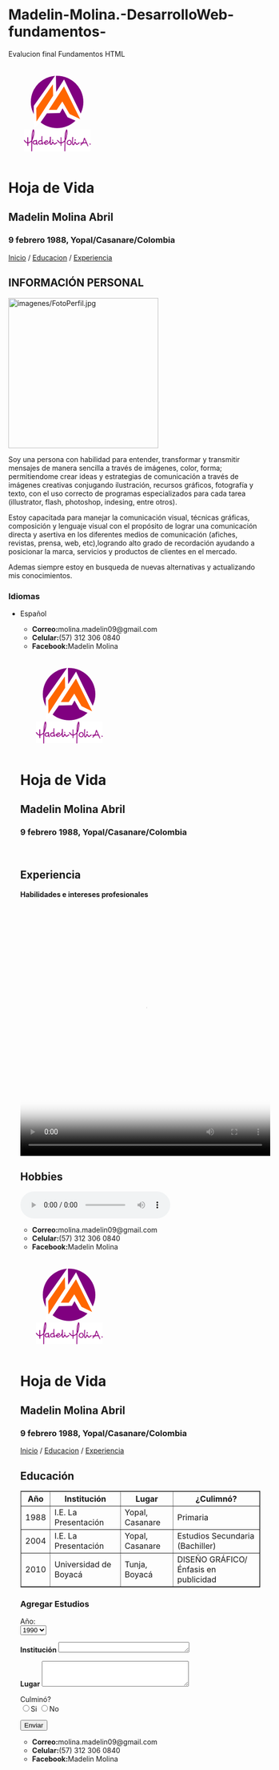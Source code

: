 # Madelin-Molina.-DesarrolloWeb-fundamentos-
Evalucion final Fundamentos HTML
<!DOCTYPE html>
<html>
  <head>
    <meta charset="utf-8">
    <meta name="viewport" content="width=device-width,user-scalable=no">
    <title>Evaluación final</title>
  </head>
  <body>
    <svg
       xmlns:dc="http://purl.org/dc/elements/1.1/"
       xmlns:cc="http://creativecommons.org/ns#"
       xmlns:rdf="http://www.w3.org/1999/02/22-rdf-syntax-ns#"
       xmlns:svg="http://www.w3.org/2000/svg"
       xmlns="http://www.w3.org/2000/svg"
       xmlns:xlink="http://www.w3.org/1999/xlink"
       xmlns:sodipodi="http://sodipodi.sourceforge.net/DTD/sodipodi-0.dtd"
       xmlns:inkscape="http://www.inkscape.org/namespaces/inkscape"
       width="50mm"
       height="50mm"
       viewBox="0 0 210 210"
       version="1.1"
       id="svg8"
       inkscape:version="0.92.1 r15371"
       sodipodi:docname="logotipo Madelin M.svg">
      <defs
         id="defs2" />
      <sodipodi:namedview
         id="base"
         pagecolor="#ffffff"
         bordercolor="#666666"
         borderopacity="1.0"
         inkscape:pageopacity="0.0"
         inkscape:pageshadow="2"
         inkscape:zoom="0.33708487"
         inkscape:cx="357.99502"
         inkscape:cy="440.71429"
         inkscape:document-units="mm"
         inkscape:current-layer="layer1"
         showgrid="false"
         inkscape:window-width="1366"
         inkscape:window-height="705"
         inkscape:window-x="-8"
         inkscape:window-y="-8"
         inkscape:window-maximized="1" />
      <metadata
         id="metadata5">
        <rdf:RDF>
          <cc:Work
             rdf:about="">
            <dc:format>image/svg+xml</dc:format>
            <dc:type
               rdf:resource="http://purl.org/dc/dcmitype/StillImage" />
            <dc:title></dc:title>
          </cc:Work>
        </rdf:RDF>
      </metadata>
      <g
         inkscape:label="Capa 1"
         inkscape:groupmode="layer"
         id="layer1"
         transform="translate(0,-87)">
        <g
           id="g3713"
           transform="matrix(1.419136,0,0,1.419136,-49.12538,17.839718)">
          <ellipse
             style="fill:#800080;stroke:none;stroke-width:0.19226389"
             ry="40.92474"
             rx="41.199406"
             cy="106.23354"
             cx="110.93587"
             id="path3705" />
          <path
             sodipodi:nodetypes="cccccccccccccc"
             inkscape:connector-curvature="0"
             id="path3707"
             d="M 109.47914,90.551154 109.08668,63.471544 74.35414,112.33256 V 140.982 l 0.58869,6.47556 9.22277,-7.84916 10.79259,-15.50209 20.40782,-0.58869 4.12081,-7.26047 7.84916,13.93226 15.89455,6.86801 6.86802,-8.24161 -28.25698,-57.691336 z"
             style="fill:#ffffff;stroke:none;stroke-width:0.26458332px;stroke-linecap:butt;stroke-linejoin:miter;stroke-opacity:1" />
          <path
             inkscape:connector-curvature="0"
             id="path3703"
             d="m 97.933485,118.70674 23.812505,-36.663686 25.3244,51.026786 -16.63095,-7.9375 -11.33929,-19.65476 -8.69345,13.22916 z"
             style="fill:#ff6600;stroke:none;stroke-width:0.26458332px;stroke-linecap:butt;stroke-linejoin:miter;stroke-opacity:1" />
          <path
             inkscape:connector-curvature="0"
             id="path3701"
             d="m 104.35908,78.641274 0.37798,17.76488 L 78.6567,136.8496 78.27872,116.06091 Z"
             style="fill:#ff6600;stroke:none;stroke-width:0.26458332px;stroke-linecap:butt;stroke-linejoin:miter;stroke-opacity:1" />
        </g>
        <image
           y="229.59811"
           x="34.377773"
           id="image3723"
           xlink:href="data:image/png;base64,iVBORw0KGgoAAAANSUhEUgAAAVEAAABvCAIAAADaE2R8AAAAA3NCSVQICAjb4U/gAAAZtUlEQVR4
    nO2dXWwbV3aAJ4lLCmkkEq0ECZAKcim0Eg20M3Za0EUBjkCUUNC4piMDa2weRMsPa6APZuSHfbQg
    vbUPVigURZ0H0xQKuw4gJTQcYFUCgkf74sEi8XCxNaXFih22IpZeeoshle6Sijfuw3Wuj+78cPg3
    Q5P3gx/IsThzZ+aec88995xz33jx4gXTHRwIcnohNeR1c7HAZGTa7uZQrKCmVB/M3WMYZoQdC67O
    2t2cvuCNLpH5iqzcnlzDX+e25yd4r33NoVhEwhc/zJfR58B1PrDE29uefuBNuxvwEnFZMPhK6UkO
    BBkLPMMw4opQkRUb29MndIXM15TqfmoXHikI+ZJUtKs9FGuQPhbJI3HyCKXtdIXM51J7R+UacTCb
    zNjSGIo1VGQld3+POEiofkon6AqZf5KU1AcPBNnyhlCsI5ciBZ5hmMN8mZr3ncZ+ma/ISkHIq48/
    yzy1vjEUy9BU9AzDVPJU5juL/TKvqe8RdErfq1RkRU+nFx5qDACUNmK/zB88lPHnYXYU/letXLW6
    NRRLIBT9oMdlV0v6EJtlvqZUoSPnZJQj/tfyFlGsgFD0MBaD+nE6jc0yT7zgcd4Dh/pnEp3S9yZQ
    0U9Gpoe8bhsb02/YLPNw8jbocY1wY073gI3toVgAoeh9kSmbGtKndNE4T4Nt+wSo6B0u5wg3ZmNj
    +hA7Zb6mVKHzdmLGa19bKNZBFb292Cnzpcyxpbhx3mNXSyhWAsMxqKK3HjtlnpjMI0cODMOic/ve
    g4i5oIreeuyUeWjjjbAvJ3Uw0WqYG2UovQURc4km88cUvYsq+s5iq20PVD515PQJ8KXjQR7G29Ke
    0Glsk/maUoW5dOMzHoYG4fQBx8SbpeJtA7bJPOHAQ69f8yCll4C2PR7S4eBPnTidxjaZJxZpNd80
    ff09BpEnO+h9GWYPLT7qxOk0tsk8fP1Y3xOefKvbROkwRJ4sWpynCfMWY5/Mg9ePAzPgfJ7GYPce
    mjpdUxFQOod983mtKRyczw95qMz3GnBIxzodZlI5XE6r29R/2CbzmlM4zT5B6Rk0nfbQuKMLdRZg
    j8wTmVV4SIcBOWj1jtJLaAZZws5AjTsLsL9ODvPdkE4oAhqP1Xto6nRq3FmMPTKv6cs5lMvwb6iZ
    12No+udrSpUadxZj/ziPVTvsE0RhPEoPoOmfJ6KwqG1vAfbIvKbK10y5ofQ2hNOe2vYWYJPMay3O
    05Sb3kZzTY6+dOux37ZHVGSFBmD2NpprctC2p8adNdgj8+r8OWJeR4Ox+gRYHI2O89Zgj8zDN42G
    dOjJt8uBV5KKCV987a2VncUtWxrQ26gVvbrSuXWt6WPst+1RbEY32Hg717bQupG0JtKdFdoOfMXI
    jiNyK6kDzxrsl3lEN9RF1Nwqk9I5qAPPFmyQ+bo2Hl2c7xNo0WtbsEHm1e66btjkoBuyuJFD4V//
    6B+zyYzdbWk/hK4vSUV1cTSKBXSFbQ9tPLv0fTdkcW+Ekof58lG5lr6c6gYd1F4Ixy2xF3UnHnhN
    qaYXUhuhpLgstP3kry8nmvtZRVZyqb1hbrQtr+pYBF4fz+vguFfJK93m06opVbSHtD/Ktngqp3sg
    9/mrbSo75LHfWdzKrmcYhikI+SGvu/Vm9wbNyHxFVu6cvok6aPDGLBcLtNKCA0GmNt5rwUYoiQbn
    J0npwna0xbPtp3bx5w6t1EDbrffspqZpxrbPJjNYSuGbMwmRPwcn84x9tj1slS3VWghHZrcFpZWk
    IrbGW1/geCY9pYpej05XfLdhPg817jjvgVrDxqgMzZqcNtJtNX9r5ZY6ItGPiaGiQ4oe6qZumyhp
    UlOqG6FkwhdvYig1j80+vIqsQF/OZGTaxsZQDCCyXIlt5+pCLNYQedMWKDhcV7ub2QglC0L+qFz7
    Yu7TzkWF2SzzsF4CQ6MvuxhinGxx2IfvnSp6BDH+dW6toSvW6hCDHlc3GNV20Q0ZB7bgi0zZ3YSu
    gPCSFIR8h/yOXSTzVN9jum0y3zk6p+j16qx2Lfufk3P4Dg31NvvwIHT5tA+xTNF3vw8vd3+POJJd
    z3TCh9+MzMOCFk0s2xARb4g+N+z7FqroEXqOeikutv1azch8JyzPk1Gu7ed8vYCe8O43RBuFiMJA
    DLOjVNEjiJQT/Plx/FHbr9Ut83nb9T20/RpdiGoL0BPe/YZoWzgVO9O5k5vfEqskFR98cG8jlEwv
    pDodD6MHHOfhYzkq19qecNUVMu87N2V7L4frtzBErKsoScWdxa2NUNLuhrQBh8vZUY+9yS2xssnM
    RiiZu79XEPLZ9Ywtz7YiK3DxkosF/POvhsC2D/UnGIY5EGR7s5e5j5qJ2K/ISjaZ6Z/ciYqs3H33
    E/S5JBVbtIpLUnHI67ZxgeBU7ExDVy9JxUpeQaP3+IynXcld6cspeITI9rMGlLmEQBFKXCyAsoNQ
    k9oroScqsrIZWne4nJOR6eDqrPWdYJxv5v1VZOX25Br+HFji29wsy6m7GAt9nw/m7p3dvNiK2Kcv
    p55lnvrOTXEfBWzR+CY1NdLsT5LSsfCtFcbhcp6KneFigVZ6rPQx6SGzJSrs4KGMP6OFjBFubJz3
    YAe59LHYTplHOuaoXEN6JZyItOvUehCd21hcK7JSySuEB2h8xvOLf/9P/PVAkANMAzKP0kWIbdK+
    ff574m8sdi81tIXTYb78YO7eQi7W3LVwyFfu/l4pU/zwqyud1vXEPDlwna87m6vIirgs4OGO4Khc
    E1eEx/FHZz+7qCkPZmbm6ru2Rf3BVTo83+FiASzzuft7FbltudUnoI7Jrmf8l9iO3rYUF2Hn9p2b
    0nthUlwktTtm5di331efm7n0gSBnb2f2U7tmpuvNxZaisgIHD2X88wne64tM1VUfDz64V/fkE7x3
    mH1VakL7yZgDrrAe5svishBcnW36bHUpScUnSQl/dbicdfOvpbj4aPlh3Td1VK5thta5qwF1+81U
    VfVfYon+YH2GH/TewSJRk5HpQY8Lv2VxWWjXeHyC+ygA1Ux6IdU5rV+SijvXjpWR1pzJi8vC4/gj
    8460p1/+qqZUDdpckZX05VRDoQQ/++efNqT7DgRZXBbUlygIeXFFGOc9Zzcv6rWwIivqeAxNzm5e
    xDfCXW2+bIEvMgX7k7Qm+s5rK9/WqSnV9OUUfJsTvNe4g2WTGaKfIMZ5zwg7VpEVouaCtCYyDGOg
    tvQuN8F7F3IxrB2GPG7rfcnQhiUilM4szWB3w35qN6i0Z+p9YoL3+udZbEEd5ss7i1udsPBLUrGu
    U7SmVB/M3Ws0zufF829LmaJel0XXbdQV/19f/MLkX5pRKAUhvxFKXtiOar4z84sxQ173he1oSSo6
    3QOt9E6neyC4OvvF3Kf4SOd0/YO5e4RjzNjqqciKsPhjeEQ9dUdFr6CilNbE8RlPE1F9TveAvQ5s
    OM4TFZ99kSmHy4m67lG5JsXFtvit3mQYJrg6Cxcws+uZtkf/mBQ8PYF3uJzjvAf9w3tXQ/SCWAyu
    O8yO4nNqnNCcRGWTmTunb5pRUs8yTzXDp2tKtdHFmBFurPXhaDIy7Tv3aqkMOQhaPCdBTak++KBh
    Db6zuAXfV+A6v5CLBZZ4qI+c7oGzn10M34rAfmvj6nrTEKt0xOKl0z0A1+rh/KgVTqBThxMRqPV3
    rm053QPtWgPbT+2mF1J1BV5tG4/znpNRzheZUo8/j+OPfnLtP/BXTRlAVgNxXf88q+mzqCnVH3+4
    kd/aR18Hht82bi3DMNlkhljpQcsf+PzIg4BtKCKHHCHFRfWTsWbkCSciCV8cX70g5NMLqXaZeBVZ
    UY/wdTkQZDh6B67zBiObP8o63E7cb1H4CvYUvBbyD008zToC/igrrrwcKg7z5Wwy07pUvozJmYxM
    E/PD9OVU6+FoNaW6s7j1xdyndQW+Iiv43hDhW5EL21F/lNU0OIlYXc0CA4S/cJgdvbR/NZyIaEqU
    0z0wFpjAX7/5+si4wSWpSAg8GpHg+Sd4r/+S0RsqSUXiruuCZrNt6dBotIRHsuuZ9EJK7+/NI8XF
    O6dvNrHWDU2hQY+rrik7GZnWC1+BV+/a2ltw6NYMPx/yutsen/MqDi+4OktYuXff/aSVuD9k9yL/
    CkbTMmdUuQTBG7PG+oxQBJoyAB+Qw+W8sB01Nolh7lDd/goF3uFyzm3PE/YnwzD7qV3okCe8x8i5
    ZXwVgpJUvHP65mZovV3lkyZ4b/jWsYG9RbFHk6mda1uEljdTYvBAkKGhZ9LigHrhMF9uYqAqSUVb
    jIJsMgPHJL0OD4cNFJ/T4nWPxd6e3bxIVGtIX041kcR7IMh3Tt9MX04R60nD7OiHX13R/AlRFc9M
    LV2oPmBwNT4h7Hb86nt1HVTEHxgEyWSTGawUkDYhbAe1gaNeoNpZ3Gp0JMQOcFQ+qS15Af4oC0cS
    hmFQCKpaDIwfeEVW0gupu+9+QkzQkEI0E+wAI2TMR2oNed2w0zbqPtgIJe+++0nCF+9EBpsxj5Yf
    4s/+eW17lmGYCd4LB2N1HFGjHJN5p3vgwnaUEHtxRdgIJU2W7DgQ5I1QcjO0ru7N/nn2wnaUmNOi
    oa8kFaF2MJlj94dj7+DP6kGPSFQyMwsiOtl/p/f1/hKWNzizNAM7dE2pistCwhcnDJyzn12EVoYU
    F2G0yV/8w1/VbR5UNIhGzQQ9wokIIfYFIZ/wxcmyE6D9UCMgab89uaaOnxlmR9UKUZOaUoUz+YYK
    qEN3fUO1ZbAL6ahc27m21dHKkwTEIG98v1AiUHxOK5cmc2w0xb4g5G9PrqUXjDZXQZb8ZmhdrWgd
    Luf7m98PJyJqTYaOEF3ZZOrFW85XxfnVASpQuZhfwnnT8Rb+vHf353p/hnsnHr1rSjWbzKQXUjf/
    +J/EFQGaGA6X8wdf/hD2e2L92Xdu6k/+9nt126aey+mtBRijaR2oxR6Fu2yEkgbGZEkq6kk7wzCB
    6/yHX10xGc4IrzLocTW06gYnZZqOUk3UKyaWef5rShWuR47zHuOn5I+y0MhqsX6Oxp4WSOyJ9U+G
    YbLrmex6Zpz3ELPi9ELKILgtcJ2vGxTdXBXU6v/+Dn9Wu9ya2PO0IivfHr2KwH3+u2PhfTgaF/ZO
    p3sgvZAqZYp6Vrrv3BSh7Ajn3zA7Gk5EoGGpuXZ4IMialxBXBDNxfugM0scieqdo+CWeczgRGeHG
    iGCYgpDfDK0jIaw++y0+nt/65X5qV++ux3lP+FZELz1Z06sC7bJGly2aCytQr5gclWvphRTh1+wE
    4vKxUYFwqWBqShWrsO+9/2c/+5efos+//CzbSmqM9j42yKMrLgtqr3JByBMjuV5EtH+eDSzVD6tW
    X9rMn9WU6m9+/mv89dvn3xKhePCZwnHAAMJh+X+FCv6cXkhp3uZhvqx3++O8J7DEE92XCExyuJzh
    Wxrmj0bbbus6U9OXU3peEoQ6guVZ5qlmgAcXCwxzo+kF0hFzmC8TU5WiWNC8luZdM8dfh2bZ6WO7
    07e8GbmZDUI0feC5+3v7qV0zVgYKD0eKb9DjUqc8laQijOCuKVXkBKnkFdjT3hkfwmOASWfEN4dH
    rYRLG+1dFVji/VG20ahVpllpbwi1x8UgFO9QLtfNwakpVSLm4evCIUpsePDBPZOxsQi9EAAiQAg5
    /8wM0TWlCjWLf56t5BX8UpCFr7esdSDIDz4ggxQMmOC9H351RVwWCCGvi560N0GjteiJnZHUqLUq
    3IuJIL2QmsjViQ4mQk5QzgI2ENDWFCYdtF8XKl+D0cUkT5JS0zJfp2YGCvac256HMVt6OFzOwHX+
    ym9+FE5EGhJ4+HwLQr7unKokFdVKmsi9gy4JmEekB7GY//JCmSLDMIElvu5S0zA76p9n39/8Prp9
    dddHtRmOWXSJCBZ4+ATUThPCAOFiASIETVwRNGfp2WRmM7Su7tzD7KiB0whF5l7av+qfZ82ssfnn
    2R98+UOTvrpOcGweZ27PL6jfBz0uGJyCLHy9H6LgQnXICRzSc6m9Tufht1I/x9QelRO8d4L3VmSl
    IOT3P9+t5I8V3x9mRyd4b3PRzghiBmsc8K/O2UAQnX6C9+JGZtczXCxgXCxFMzam8DA/GZke4cYu
    bEeluIgz2PEYO8yOBldn6/b1ncUtYtgM34rAxwVnH2rVAxUcriF3ZmkGzr3Tl1PEFF1zPmLeBBvy
    usOJSJiJ7Kd2Cw/zpUwRmntvj77jmZ2cmPFqRkm2iBm7DAIteXRrThe57ApvGfVk/PVklONigf3U
    Ln7yehY+8sVoyjPUoQ532/Y7JESjklMO/+dlIx/HHzUXk9fAvrRDXjcuSrP21qt0VjOd3pgRbgxm
    iaKequmlMHjoRDldf5SFYrYRSoYTEU2tJMVFzSwuBiUzrc6iFkI1hG+/IivG934gyMQ6vMPl1GsJ
    BvomDgQZagEcgI26KbTwoa5UC/ygx6UXg2jMZGQatRbtrIQO/vmVd9tbp2SEHcMnf5KUzPdmuHkm
    892iD6HfiY29iYkhivUMJyKboXV8ML2QGvlqjHBDqnM3Bj2uM0szhGMbRbUSKwjffH306y9/hb86
    XM6//NHfjP31BPybuol9B4KMG9lQ/RxYD6LJ/efbTnB1Fj7x7HrmQJBPRjl/lB3yuiuyUsoUc5/v
    Ef34xNt/8Py336DP6uQt37kpPA9HQSwwgL8kFQtC/nH8ETGujpwaKz1++bYO82XNWgW4hgkysTQ7
    KArLUQueZn0bwiI9EGSsFIiFGbiQeXbzIgyYR+XQg6uz6lITxsm83YDv/BTW0QUhL8VFk0v0UF8P
    s6N6mRfwMzTscS3GCd7LXQ3gNhyVaw/m7mHnqDq3gjFMByAm22j7dnhEr9SHMSg+p6H6OdAbhRrc
    LTJPPHEG+UVWNBYOMA6X871/m7v/93fxEULthRORO6dvQpFWLzoQDLOjZzcuJnxx+BN1N5qMTOPz
    PFp+SNi3FVlBBT+IMcFA8JzugWMJ7XERJZlLcRE2mIjWUidH5e7vqd2N/nnWgvJHLUL05p1rW6jk
    mbGeIp4PzEKDzxPN0fBP4HuZPP/K4Aos8XBN9Fnm6Z3TNy9sR3OpPXUylXmhVed6BW80bxqfjHLm
    6+cQOUviijDkdVtd99Zgm/fg6iwRFmIAcnp7/+5P4UkIN57TPaCOJjbAd27qwnZ00OOCP1HvKMSg
    jK7vrnuYLyd88Z3FLXFZEJeFO6dv3p5ck9ZEIiwneGNWL38eAa19lG+/s7hFTDrUo4o6OYogcJ3v
    foFHBG8cy+mW1kT0YDXdk8iMIgZ5aHBBodpP7aKhviIrRBYG/InTPUA4R5HYEwJvPrgQQfjw/fNs
    Q1GGBA3F56j/90lSsnqcN97mPZyI+M5P7SxuGRd+8s+zeLY/wr2aB6o7B3K/1V15cricZ5Zm8Js4
    GeVwZ9KMQiMG2KNyzeD86gAVTbjYMTPnWeYpMVvRqyEXXJ0lFvMw4VuR16go8Ag3xq++BwUMPVhp
    TRz0uIa8bixmJamoNmeIyJaJGS+sBLMRSp6KnSHqL6kL7KvboM4ZMdbdBOmFFOHwbr0M2anYGdw/
    jevnnN28KMVFeNdO10BX1LeHTEamF3Kx8K2IOhxt0OPyz7MoHxbfJFS3evKJVp64qwF1Vt8wOxq8
    MbuQi0HVi+qToM96wf+TkWm98CnMOO+Z256vm8+HGPK6DUbsYXbUwGcWTkQC14/9L4r2eY0EHuGP
    snPb8+oFwsN8GVUZQ/80BZ4YQqAtxjDMs8xTwvur90j9UVbvRTQh8FAXN/pzPeCtofo5en/pdA8E
    lnj4ZPyX2G6ZzxP4o6w/ysLYQz2X5viMB5fENIg8GfK6g6uzwdVZVEgXHdQzz1BUQi61hyqNGzRy
    0OtSp8ehSFV/lG20ci4aAdQmA3IEGP82sMRzsUAu9XKC14kltKYhIg6IhTQCVKNO7f7Uw2BqTTg7
    iF8ZqOzg6uyQ101MrNRh1MYQAm8+5rIuTvfAySiH+8mTpGS8hhK8MSvFxZpS9V9iJyPTXSrzCDO1
    ymA1WDOBQ2jFse6fjXBjZiQWRa1BPTLCjrXyXoOrs77zU7nP95Cyc7oGJs9Pmxyu21jaqL0Qy6h1
    HyyaOgWW+Fxq70lS0otvqVvifjIyHbjOq93AZiIguVjAF5nKpfaQI6DRXTSIvEnzMZcmgTPBuvVz
    iJXmrpZ5k1zYjmaTGRt7vEk9YhIUAdWus72+DHndXCzAxQLI3FPvcWDmKQWW+PEZT/Z2BkUrIxOs
    7nIAbEBzjYerg20XeOa7+jlYrTQUn9MLMm9sgVNed5C517QetFeHdkLgEf5Lr2S+oficXpB5CqXb
    8EdZVISvczXzm4jPQTTpt4cOcGOXDKVnoDMO86CVxQne29Hs0ubq5zQp82c3LyKx564a5a5Qegku
    FkALqCYLFlI6DRGfY7KkX5O2/Qg31vQGiZTXFFRAye5WUI4B43NM2hRdF5NDoVDM44+yeInaZCFJ
    6sOjUF5jUBm7mlI9EGQ6zlMo/YLTPdBAceeONkUNDIk3WcaIQqG0ETvH+e4JCKdQ+gdq21Mo/QWV
    eUrHeS22he4fqMxTOg7c0FJzlx6KlVCZp1D6CyrzFEp/QWWeQukvqMxTKP0FlXkKpb+gMk+h9BdU
    5imU/oLKPIXSX1CZp1D6CyrzFEp/QWWeQukvqMxTKP0FlXkKpb+gMk+h9BdWyzzedoNBW8pSKBRr
    oeM8hdJfWC3zcNsNSh9CdzqzHatl/szSDPowzI7Surd9gi8y5XA5GYZxuJzcR3TTK5t548WLFxZf
    siQVa+Uq3fCwr0B7yHduk1aKef4fN5w1GmIpYf8AAAAASUVORK5CYII=
    "
           preserveAspectRatio="none"
           height="48.982594"
           width="148.71294" />
      </g>
      <style
         id="style3680"
         type="text/css">
    	.st0{fill:#7B057E;}
    	.st1{filter:url(#Adobe_OpacityMaskFilter);}
    	.st2{opacity:0.35;mask:url(#XMLID_99_);}
    	.st3{fill:#030004;}
    	.st4{fill:#FFFFFF;stroke:#7B057E;stroke-width:3.2396;stroke-linecap:round;stroke-linejoin:round;stroke-miterlimit:10;}
    	.st5{fill:none;stroke:#7B057E;stroke-width:3.2396;stroke-linecap:round;stroke-linejoin:round;stroke-miterlimit:10;}
    	.st6{fill:none;stroke:#7B057E;stroke-width:2.72;stroke-linecap:round;stroke-linejoin:round;stroke-miterlimit:10;}
    	.st7{fill:none;stroke:#7B057E;stroke-width:2.9308;stroke-linecap:round;stroke-linejoin:round;stroke-miterlimit:10;}
    	.st8{fill:#DB9600;}
    	.st9{filter:url(#Adobe_OpacityMaskFilter_1_);}
    	.st10{opacity:0.35;mask:url(#XMLID_100_);}
    	.st11{filter:url(#Adobe_OpacityMaskFilter_2_);}
    	.st12{opacity:0.35;mask:url(#XMLID_101_);}
    </style>
    </svg>
<h1>Hoja de Vida</h1>
<h2>Madelin Molina Abril</h2>
<h3>9 febrero 1988, Yopal/Casanare/Colombia</h3>
<a href="index.html">Inicio</a> / <a href="educacion.html">Educacion</a> / <a href="experiencia.html">Experiencia</a>

<p><h2>INFORMACIÓN PERSONAL</h2></p>
<img src="imagenes/FotoPerfil.jpg" alt="imagenes/FotoPerfil.jpg" width="300 px">
<p>Soy una  persona con habilidad para entender, transformar y transmitir mensajes de manera sencilla a través de imágenes, color, forma; permitiendome crear ideas y estrategias de comunicación a través de imágenes creativas conjugando ilustración, recursos gráficos, fotografía y texto, con el uso correcto de programas especializados para cada tarea (illustrator, flash, photoshop, indesing, entre otros). <br>

Estoy capacitada para manejar la comunicación visual, técnicas gráficas, composición y lenguaje visual con el propósito de lograr una comunicación directa y asertiva en los diferentes medios de comunicación (afiches, revistas, prensa, web, etc),logrando alto grado de recordación ayudando a posicionar la marca, servicios y productos de clientes en el mercado.<br>

Ademas siempre estoy en busqueda de nuevas alternativas y actualizando mis conocimientos.<br>

<h3>Idiomas</h3>
<ul>
  <li>Español</li>
 </p>
  </body>
  <footer>
    <p>
      <ul>
        <li><b>Correo:</b>molina.madelin09@gmail.com</li>
        <li><b>Celular:</b>(57) 312 306 0840</li>
        <li><b>Facebook:</b>Madelin Molina</li>
      </ul>
    </p>
  </footer>
</html>

<!DOCTYPE html>
<html>
  <head>
    <meta charset="utf-8">
    <meta name="viewport" content="width=device-width,user-scalable=no">
    <title>Evaluación final</title>
  </head>
  <body>
    <svg
       xmlns:dc="http://purl.org/dc/elements/1.1/"
       xmlns:cc="http://creativecommons.org/ns#"
       xmlns:rdf="http://www.w3.org/1999/02/22-rdf-syntax-ns#"
       xmlns:svg="http://www.w3.org/2000/svg"
       xmlns="http://www.w3.org/2000/svg"
       xmlns:xlink="http://www.w3.org/1999/xlink"
       xmlns:sodipodi="http://sodipodi.sourceforge.net/DTD/sodipodi-0.dtd"
       xmlns:inkscape="http://www.inkscape.org/namespaces/inkscape"
       width="50mm"
       height="50mm"
       viewBox="0 0 210 210"
       version="1.1"
       id="svg8"
       inkscape:version="0.92.1 r15371"
       sodipodi:docname="logotipo Madelin M.svg">
      <defs
         id="defs2" />
      <sodipodi:namedview
         id="base"
         pagecolor="#ffffff"
         bordercolor="#666666"
         borderopacity="1.0"
         inkscape:pageopacity="0.0"
         inkscape:pageshadow="2"
         inkscape:zoom="0.33708487"
         inkscape:cx="357.99502"
         inkscape:cy="440.71429"
         inkscape:document-units="mm"
         inkscape:current-layer="layer1"
         showgrid="false"
         inkscape:window-width="1366"
         inkscape:window-height="705"
         inkscape:window-x="-8"
         inkscape:window-y="-8"
         inkscape:window-maximized="1" />
      <metadata
         id="metadata5">
        <rdf:RDF>
          <cc:Work
             rdf:about="">
            <dc:format>image/svg+xml</dc:format>
            <dc:type
               rdf:resource="http://purl.org/dc/dcmitype/StillImage" />
            <dc:title></dc:title>
          </cc:Work>
        </rdf:RDF>
      </metadata>
      <g
         inkscape:label="Capa 1"
         inkscape:groupmode="layer"
         id="layer1"
         transform="translate(0,-87)">
        <g
           id="g3713"
           transform="matrix(1.419136,0,0,1.419136,-49.12538,17.839718)">
          <ellipse
             style="fill:#800080;stroke:none;stroke-width:0.19226389"
             ry="40.92474"
             rx="41.199406"
             cy="106.23354"
             cx="110.93587"
             id="path3705" />
          <path
             sodipodi:nodetypes="cccccccccccccc"
             inkscape:connector-curvature="0"
             id="path3707"
             d="M 109.47914,90.551154 109.08668,63.471544 74.35414,112.33256 V 140.982 l 0.58869,6.47556 9.22277,-7.84916 10.79259,-15.50209 20.40782,-0.58869 4.12081,-7.26047 7.84916,13.93226 15.89455,6.86801 6.86802,-8.24161 -28.25698,-57.691336 z"
             style="fill:#ffffff;stroke:none;stroke-width:0.26458332px;stroke-linecap:butt;stroke-linejoin:miter;stroke-opacity:1" />
          <path
             inkscape:connector-curvature="0"
             id="path3703"
             d="m 97.933485,118.70674 23.812505,-36.663686 25.3244,51.026786 -16.63095,-7.9375 -11.33929,-19.65476 -8.69345,13.22916 z"
             style="fill:#ff6600;stroke:none;stroke-width:0.26458332px;stroke-linecap:butt;stroke-linejoin:miter;stroke-opacity:1" />
          <path
             inkscape:connector-curvature="0"
             id="path3701"
             d="m 104.35908,78.641274 0.37798,17.76488 L 78.6567,136.8496 78.27872,116.06091 Z"
             style="fill:#ff6600;stroke:none;stroke-width:0.26458332px;stroke-linecap:butt;stroke-linejoin:miter;stroke-opacity:1" />
        </g>
        <image
           y="229.59811"
           x="34.377773"
           id="image3723"
           xlink:href="data:image/png;base64,iVBORw0KGgoAAAANSUhEUgAAAVEAAABvCAIAAADaE2R8AAAAA3NCSVQICAjb4U/gAAAZtUlEQVR4
    nO2dXWwbV3aAJ4lLCmkkEq0ECZAKcim0Eg20M3Za0EUBjkCUUNC4piMDa2weRMsPa6APZuSHfbQg
    vbUPVigURZ0H0xQKuw4gJTQcYFUCgkf74sEi8XCxNaXFih22IpZeeoshle6Sijfuw3Wuj+78cPg3
    Q5P3gx/IsThzZ+aec88995xz33jx4gXTHRwIcnohNeR1c7HAZGTa7uZQrKCmVB/M3WMYZoQdC67O
    2t2cvuCNLpH5iqzcnlzDX+e25yd4r33NoVhEwhc/zJfR58B1PrDE29uefuBNuxvwEnFZMPhK6UkO
    BBkLPMMw4opQkRUb29MndIXM15TqfmoXHikI+ZJUtKs9FGuQPhbJI3HyCKXtdIXM51J7R+UacTCb
    zNjSGIo1VGQld3+POEiofkon6AqZf5KU1AcPBNnyhlCsI5ciBZ5hmMN8mZr3ncZ+ma/ISkHIq48/
    yzy1vjEUy9BU9AzDVPJU5juL/TKvqe8RdErfq1RkRU+nFx5qDACUNmK/zB88lPHnYXYU/letXLW6
    NRRLIBT9oMdlV0v6EJtlvqZUoSPnZJQj/tfyFlGsgFD0MBaD+nE6jc0yT7zgcd4Dh/pnEp3S9yZQ
    0U9Gpoe8bhsb02/YLPNw8jbocY1wY073gI3toVgAoeh9kSmbGtKndNE4T4Nt+wSo6B0u5wg3ZmNj
    +hA7Zb6mVKHzdmLGa19bKNZBFb292Cnzpcyxpbhx3mNXSyhWAsMxqKK3HjtlnpjMI0cODMOic/ve
    g4i5oIreeuyUeWjjjbAvJ3Uw0WqYG2UovQURc4km88cUvYsq+s5iq20PVD515PQJ8KXjQR7G29Ke
    0Glsk/maUoW5dOMzHoYG4fQBx8SbpeJtA7bJPOHAQ69f8yCll4C2PR7S4eBPnTidxjaZJxZpNd80
    ff09BpEnO+h9GWYPLT7qxOk0tsk8fP1Y3xOefKvbROkwRJ4sWpynCfMWY5/Mg9ePAzPgfJ7GYPce
    mjpdUxFQOod983mtKRyczw95qMz3GnBIxzodZlI5XE6r29R/2CbzmlM4zT5B6Rk0nfbQuKMLdRZg
    j8wTmVV4SIcBOWj1jtJLaAZZws5AjTsLsL9ODvPdkE4oAhqP1Xto6nRq3FmMPTKv6cs5lMvwb6iZ
    12No+udrSpUadxZj/ziPVTvsE0RhPEoPoOmfJ6KwqG1vAfbIvKbK10y5ofQ2hNOe2vYWYJPMay3O
    05Sb3kZzTY6+dOux37ZHVGSFBmD2NpprctC2p8adNdgj8+r8OWJeR4Ox+gRYHI2O89Zgj8zDN42G
    dOjJt8uBV5KKCV987a2VncUtWxrQ26gVvbrSuXWt6WPst+1RbEY32Hg717bQupG0JtKdFdoOfMXI
    jiNyK6kDzxrsl3lEN9RF1Nwqk9I5qAPPFmyQ+bo2Hl2c7xNo0WtbsEHm1e66btjkoBuyuJFD4V//
    6B+zyYzdbWk/hK4vSUV1cTSKBXSFbQ9tPLv0fTdkcW+Ekof58lG5lr6c6gYd1F4Ixy2xF3UnHnhN
    qaYXUhuhpLgstP3kry8nmvtZRVZyqb1hbrQtr+pYBF4fz+vguFfJK93m06opVbSHtD/Ktngqp3sg
    9/mrbSo75LHfWdzKrmcYhikI+SGvu/Vm9wbNyHxFVu6cvok6aPDGLBcLtNKCA0GmNt5rwUYoiQbn
    J0npwna0xbPtp3bx5w6t1EDbrffspqZpxrbPJjNYSuGbMwmRPwcn84x9tj1slS3VWghHZrcFpZWk
    IrbGW1/geCY9pYpej05XfLdhPg817jjvgVrDxqgMzZqcNtJtNX9r5ZY6ItGPiaGiQ4oe6qZumyhp
    UlOqG6FkwhdvYig1j80+vIqsQF/OZGTaxsZQDCCyXIlt5+pCLNYQedMWKDhcV7ub2QglC0L+qFz7
    Yu7TzkWF2SzzsF4CQ6MvuxhinGxx2IfvnSp6BDH+dW6toSvW6hCDHlc3GNV20Q0ZB7bgi0zZ3YSu
    gPCSFIR8h/yOXSTzVN9jum0y3zk6p+j16qx2Lfufk3P4Dg31NvvwIHT5tA+xTNF3vw8vd3+POJJd
    z3TCh9+MzMOCFk0s2xARb4g+N+z7FqroEXqOeikutv1azch8JyzPk1Gu7ed8vYCe8O43RBuFiMJA
    DLOjVNEjiJQT/Plx/FHbr9Ut83nb9T20/RpdiGoL0BPe/YZoWzgVO9O5k5vfEqskFR98cG8jlEwv
    pDodD6MHHOfhYzkq19qecNUVMu87N2V7L4frtzBErKsoScWdxa2NUNLuhrQBh8vZUY+9yS2xssnM
    RiiZu79XEPLZ9Ywtz7YiK3DxkosF/POvhsC2D/UnGIY5EGR7s5e5j5qJ2K/ISjaZ6Z/ciYqs3H33
    E/S5JBVbtIpLUnHI67ZxgeBU7ExDVy9JxUpeQaP3+IynXcld6cspeITI9rMGlLmEQBFKXCyAsoNQ
    k9oroScqsrIZWne4nJOR6eDqrPWdYJxv5v1VZOX25Br+HFji29wsy6m7GAt9nw/m7p3dvNiK2Kcv
    p55lnvrOTXEfBWzR+CY1NdLsT5LSsfCtFcbhcp6KneFigVZ6rPQx6SGzJSrs4KGMP6OFjBFubJz3
    YAe59LHYTplHOuaoXEN6JZyItOvUehCd21hcK7JSySuEB2h8xvOLf/9P/PVAkANMAzKP0kWIbdK+
    ff574m8sdi81tIXTYb78YO7eQi7W3LVwyFfu/l4pU/zwqyud1vXEPDlwna87m6vIirgs4OGO4Khc
    E1eEx/FHZz+7qCkPZmbm6ru2Rf3BVTo83+FiASzzuft7FbltudUnoI7Jrmf8l9iO3rYUF2Hn9p2b
    0nthUlwktTtm5di331efm7n0gSBnb2f2U7tmpuvNxZaisgIHD2X88wne64tM1VUfDz64V/fkE7x3
    mH1VakL7yZgDrrAe5svishBcnW36bHUpScUnSQl/dbicdfOvpbj4aPlh3Td1VK5thta5qwF1+81U
    VfVfYon+YH2GH/TewSJRk5HpQY8Lv2VxWWjXeHyC+ygA1Ux6IdU5rV+SijvXjpWR1pzJi8vC4/gj
    8460p1/+qqZUDdpckZX05VRDoQQ/++efNqT7DgRZXBbUlygIeXFFGOc9Zzcv6rWwIivqeAxNzm5e
    xDfCXW2+bIEvMgX7k7Qm+s5rK9/WqSnV9OUUfJsTvNe4g2WTGaKfIMZ5zwg7VpEVouaCtCYyDGOg
    tvQuN8F7F3IxrB2GPG7rfcnQhiUilM4szWB3w35qN6i0Z+p9YoL3+udZbEEd5ss7i1udsPBLUrGu
    U7SmVB/M3Ws0zufF829LmaJel0XXbdQV/19f/MLkX5pRKAUhvxFKXtiOar4z84sxQ173he1oSSo6
    3QOt9E6neyC4OvvF3Kf4SOd0/YO5e4RjzNjqqciKsPhjeEQ9dUdFr6CilNbE8RlPE1F9TveAvQ5s
    OM4TFZ99kSmHy4m67lG5JsXFtvit3mQYJrg6Cxcws+uZtkf/mBQ8PYF3uJzjvAf9w3tXQ/SCWAyu
    O8yO4nNqnNCcRGWTmTunb5pRUs8yTzXDp2tKtdHFmBFurPXhaDIy7Tv3aqkMOQhaPCdBTak++KBh
    Db6zuAXfV+A6v5CLBZZ4qI+c7oGzn10M34rAfmvj6nrTEKt0xOKl0z0A1+rh/KgVTqBThxMRqPV3
    rm053QPtWgPbT+2mF1J1BV5tG4/znpNRzheZUo8/j+OPfnLtP/BXTRlAVgNxXf88q+mzqCnVH3+4
    kd/aR18Hht82bi3DMNlkhljpQcsf+PzIg4BtKCKHHCHFRfWTsWbkCSciCV8cX70g5NMLqXaZeBVZ
    UY/wdTkQZDh6B67zBiObP8o63E7cb1H4CvYUvBbyD008zToC/igrrrwcKg7z5Wwy07pUvozJmYxM
    E/PD9OVU6+FoNaW6s7j1xdyndQW+Iiv43hDhW5EL21F/lNU0OIlYXc0CA4S/cJgdvbR/NZyIaEqU
    0z0wFpjAX7/5+si4wSWpSAg8GpHg+Sd4r/+S0RsqSUXiruuCZrNt6dBotIRHsuuZ9EJK7+/NI8XF
    O6dvNrHWDU2hQY+rrik7GZnWC1+BV+/a2ltw6NYMPx/yutsen/MqDi+4OktYuXff/aSVuD9k9yL/
    CkbTMmdUuQTBG7PG+oxQBJoyAB+Qw+W8sB01Nolh7lDd/goF3uFyzm3PE/YnwzD7qV3okCe8x8i5
    ZXwVgpJUvHP65mZovV3lkyZ4b/jWsYG9RbFHk6mda1uEljdTYvBAkKGhZ9LigHrhMF9uYqAqSUVb
    jIJsMgPHJL0OD4cNFJ/T4nWPxd6e3bxIVGtIX041kcR7IMh3Tt9MX04R60nD7OiHX13R/AlRFc9M
    LV2oPmBwNT4h7Hb86nt1HVTEHxgEyWSTGawUkDYhbAe1gaNeoNpZ3Gp0JMQOcFQ+qS15Af4oC0cS
    hmFQCKpaDIwfeEVW0gupu+9+QkzQkEI0E+wAI2TMR2oNed2w0zbqPtgIJe+++0nCF+9EBpsxj5Yf
    4s/+eW17lmGYCd4LB2N1HFGjHJN5p3vgwnaUEHtxRdgIJU2W7DgQ5I1QcjO0ru7N/nn2wnaUmNOi
    oa8kFaF2MJlj94dj7+DP6kGPSFQyMwsiOtl/p/f1/hKWNzizNAM7dE2pistCwhcnDJyzn12EVoYU
    F2G0yV/8w1/VbR5UNIhGzQQ9wokIIfYFIZ/wxcmyE6D9UCMgab89uaaOnxlmR9UKUZOaUoUz+YYK
    qEN3fUO1ZbAL6ahc27m21dHKkwTEIG98v1AiUHxOK5cmc2w0xb4g5G9PrqUXjDZXQZb8ZmhdrWgd
    Luf7m98PJyJqTYaOEF3ZZOrFW85XxfnVASpQuZhfwnnT8Rb+vHf353p/hnsnHr1rSjWbzKQXUjf/
    +J/EFQGaGA6X8wdf/hD2e2L92Xdu6k/+9nt126aey+mtBRijaR2oxR6Fu2yEkgbGZEkq6kk7wzCB
    6/yHX10xGc4IrzLocTW06gYnZZqOUk3UKyaWef5rShWuR47zHuOn5I+y0MhqsX6Oxp4WSOyJ9U+G
    YbLrmex6Zpz3ELPi9ELKILgtcJ2vGxTdXBXU6v/+Dn9Wu9ya2PO0IivfHr2KwH3+u2PhfTgaF/ZO
    p3sgvZAqZYp6Vrrv3BSh7Ajn3zA7Gk5EoGGpuXZ4IMialxBXBDNxfugM0scieqdo+CWeczgRGeHG
    iGCYgpDfDK0jIaw++y0+nt/65X5qV++ux3lP+FZELz1Z06sC7bJGly2aCytQr5gclWvphRTh1+wE
    4vKxUYFwqWBqShWrsO+9/2c/+5efos+//CzbSmqM9j42yKMrLgtqr3JByBMjuV5EtH+eDSzVD6tW
    X9rMn9WU6m9+/mv89dvn3xKhePCZwnHAAMJh+X+FCv6cXkhp3uZhvqx3++O8J7DEE92XCExyuJzh
    Wxrmj0bbbus6U9OXU3peEoQ6guVZ5qlmgAcXCwxzo+kF0hFzmC8TU5WiWNC8luZdM8dfh2bZ6WO7
    07e8GbmZDUI0feC5+3v7qV0zVgYKD0eKb9DjUqc8laQijOCuKVXkBKnkFdjT3hkfwmOASWfEN4dH
    rYRLG+1dFVji/VG20ahVpllpbwi1x8UgFO9QLtfNwakpVSLm4evCIUpsePDBPZOxsQi9EAAiQAg5
    /8wM0TWlCjWLf56t5BX8UpCFr7esdSDIDz4ggxQMmOC9H351RVwWCCGvi560N0GjteiJnZHUqLUq
    3IuJIL2QmsjViQ4mQk5QzgI2ENDWFCYdtF8XKl+D0cUkT5JS0zJfp2YGCvac256HMVt6OFzOwHX+
    ym9+FE5EGhJ4+HwLQr7unKokFdVKmsi9gy4JmEekB7GY//JCmSLDMIElvu5S0zA76p9n39/8Prp9
    dddHtRmOWXSJCBZ4+ATUThPCAOFiASIETVwRNGfp2WRmM7Su7tzD7KiB0whF5l7av+qfZ82ssfnn
    2R98+UOTvrpOcGweZ27PL6jfBz0uGJyCLHy9H6LgQnXICRzSc6m9Tufht1I/x9QelRO8d4L3VmSl
    IOT3P9+t5I8V3x9mRyd4b3PRzghiBmsc8K/O2UAQnX6C9+JGZtczXCxgXCxFMzam8DA/GZke4cYu
    bEeluIgz2PEYO8yOBldn6/b1ncUtYtgM34rAxwVnH2rVAxUcriF3ZmkGzr3Tl1PEFF1zPmLeBBvy
    usOJSJiJ7Kd2Cw/zpUwRmntvj77jmZ2cmPFqRkm2iBm7DAIteXRrThe57ApvGfVk/PVklONigf3U
    Ln7yehY+8sVoyjPUoQ532/Y7JESjklMO/+dlIx/HHzUXk9fAvrRDXjcuSrP21qt0VjOd3pgRbgxm
    iaKequmlMHjoRDldf5SFYrYRSoYTEU2tJMVFzSwuBiUzrc6iFkI1hG+/IivG934gyMQ6vMPl1GsJ
    BvomDgQZagEcgI26KbTwoa5UC/ygx6UXg2jMZGQatRbtrIQO/vmVd9tbp2SEHcMnf5KUzPdmuHkm
    892iD6HfiY29iYkhivUMJyKboXV8ML2QGvlqjHBDqnM3Bj2uM0szhGMbRbUSKwjffH306y9/hb86
    XM6//NHfjP31BPybuol9B4KMG9lQ/RxYD6LJ/efbTnB1Fj7x7HrmQJBPRjl/lB3yuiuyUsoUc5/v
    Ef34xNt/8Py336DP6uQt37kpPA9HQSwwgL8kFQtC/nH8ETGujpwaKz1++bYO82XNWgW4hgkysTQ7
    KArLUQueZn0bwiI9EGSsFIiFGbiQeXbzIgyYR+XQg6uz6lITxsm83YDv/BTW0QUhL8VFk0v0UF8P
    s6N6mRfwMzTscS3GCd7LXQ3gNhyVaw/m7mHnqDq3gjFMByAm22j7dnhEr9SHMSg+p6H6OdAbhRrc
    LTJPPHEG+UVWNBYOMA6X871/m7v/93fxEULthRORO6dvQpFWLzoQDLOjZzcuJnxx+BN1N5qMTOPz
    PFp+SNi3FVlBBT+IMcFA8JzugWMJ7XERJZlLcRE2mIjWUidH5e7vqd2N/nnWgvJHLUL05p1rW6jk
    mbGeIp4PzEKDzxPN0fBP4HuZPP/K4Aos8XBN9Fnm6Z3TNy9sR3OpPXUylXmhVed6BW80bxqfjHLm
    6+cQOUviijDkdVtd99Zgm/fg6iwRFmIAcnp7/+5P4UkIN57TPaCOJjbAd27qwnZ00OOCP1HvKMSg
    jK7vrnuYLyd88Z3FLXFZEJeFO6dv3p5ck9ZEIiwneGNWL38eAa19lG+/s7hFTDrUo4o6OYogcJ3v
    foFHBG8cy+mW1kT0YDXdk8iMIgZ5aHBBodpP7aKhviIrRBYG/InTPUA4R5HYEwJvPrgQQfjw/fNs
    Q1GGBA3F56j/90lSsnqcN97mPZyI+M5P7SxuGRd+8s+zeLY/wr2aB6o7B3K/1V15cricZ5Zm8Js4
    GeVwZ9KMQiMG2KNyzeD86gAVTbjYMTPnWeYpMVvRqyEXXJ0lFvMw4VuR16go8Ag3xq++BwUMPVhp
    TRz0uIa8bixmJamoNmeIyJaJGS+sBLMRSp6KnSHqL6kL7KvboM4ZMdbdBOmFFOHwbr0M2anYGdw/
    jevnnN28KMVFeNdO10BX1LeHTEamF3Kx8K2IOhxt0OPyz7MoHxbfJFS3evKJVp64qwF1Vt8wOxq8
    MbuQi0HVi+qToM96wf+TkWm98CnMOO+Z256vm8+HGPK6DUbsYXbUwGcWTkQC14/9L4r2eY0EHuGP
    snPb8+oFwsN8GVUZQ/80BZ4YQqAtxjDMs8xTwvur90j9UVbvRTQh8FAXN/pzPeCtofo5en/pdA8E
    lnj4ZPyX2G6ZzxP4o6w/ysLYQz2X5viMB5fENIg8GfK6g6uzwdVZVEgXHdQzz1BUQi61hyqNGzRy
    0OtSp8ehSFV/lG20ci4aAdQmA3IEGP82sMRzsUAu9XKC14kltKYhIg6IhTQCVKNO7f7Uw2BqTTg7
    iF8ZqOzg6uyQ101MrNRh1MYQAm8+5rIuTvfAySiH+8mTpGS8hhK8MSvFxZpS9V9iJyPTXSrzCDO1
    ymA1WDOBQ2jFse6fjXBjZiQWRa1BPTLCjrXyXoOrs77zU7nP95Cyc7oGJs9Pmxyu21jaqL0Qy6h1
    HyyaOgWW+Fxq70lS0otvqVvifjIyHbjOq93AZiIguVjAF5nKpfaQI6DRXTSIvEnzMZcmgTPBuvVz
    iJXmrpZ5k1zYjmaTGRt7vEk9YhIUAdWus72+DHndXCzAxQLI3FPvcWDmKQWW+PEZT/Z2BkUrIxOs
    7nIAbEBzjYerg20XeOa7+jlYrTQUn9MLMm9sgVNed5C517QetFeHdkLgEf5Lr2S+oficXpB5CqXb
    8EdZVISvczXzm4jPQTTpt4cOcGOXDKVnoDMO86CVxQne29Hs0ubq5zQp82c3LyKx564a5a5Qegku
    FkALqCYLFlI6DRGfY7KkX5O2/Qg31vQGiZTXFFRAye5WUI4B43NM2hRdF5NDoVDM44+yeInaZCFJ
    6sOjUF5jUBm7mlI9EGQ6zlMo/YLTPdBAceeONkUNDIk3WcaIQqG0ETvH+e4JCKdQ+gdq21Mo/QWV
    eUrHeS22he4fqMxTOg7c0FJzlx6KlVCZp1D6CyrzFEp/QWWeQukvqMxTKP0FlXkKpb+gMk+h9BdU
    5imU/oLKPIXSX1CZp1D6CyrzFEp/QWWeQukvqMxTKP0FlXkKpb+gMk+h9BdWyzzedoNBW8pSKBRr
    oeM8hdJfWC3zcNsNSh9CdzqzHatl/szSDPowzI7Surd9gi8y5XA5GYZxuJzcR3TTK5t548WLFxZf
    siQVa+Uq3fCwr0B7yHduk1aKef4fN5w1GmIpYf8AAAAASUVORK5CYII=
    "
           preserveAspectRatio="none"
           height="48.982594"
           width="148.71294" />
      </g>
      <style
         id="style3680"
         type="text/css">
    	.st0{fill:#7B057E;}
    	.st1{filter:url(#Adobe_OpacityMaskFilter);}
    	.st2{opacity:0.35;mask:url(#XMLID_99_);}
    	.st3{fill:#030004;}
    	.st4{fill:#FFFFFF;stroke:#7B057E;stroke-width:3.2396;stroke-linecap:round;stroke-linejoin:round;stroke-miterlimit:10;}
    	.st5{fill:none;stroke:#7B057E;stroke-width:3.2396;stroke-linecap:round;stroke-linejoin:round;stroke-miterlimit:10;}
    	.st6{fill:none;stroke:#7B057E;stroke-width:2.72;stroke-linecap:round;stroke-linejoin:round;stroke-miterlimit:10;}
    	.st7{fill:none;stroke:#7B057E;stroke-width:2.9308;stroke-linecap:round;stroke-linejoin:round;stroke-miterlimit:10;}
    	.st8{fill:#DB9600;}
    	.st9{filter:url(#Adobe_OpacityMaskFilter_1_);}
    	.st10{opacity:0.35;mask:url(#XMLID_100_);}
    	.st11{filter:url(#Adobe_OpacityMaskFilter_2_);}
    	.st12{opacity:0.35;mask:url(#XMLID_101_);}
    </style>
    </svg>
    <h1>Hoja de Vida</h1>
    <h2>Madelin Molina Abril</h2>
    <h3>9 febrero 1988, Yopal/Casanare/Colombia</h3><br>

  <p><h2>Experiencia</h2></p>
  <p><b>Habilidades e intereses profesionales</b></p>
  <p><video controls poster="video/nextu.png" width="500" height="500px">
    <source src="Video/MOV_0625.mp4" type="video/mp4">
  </video>
  </p>
  <p><h2>Hobbies</h2></p>
  <p>
    <audio controls>
      <source src="Audio/hobbies_2.mp3" type="audio/mp3">
      Descripcion ejercio basico audio
    </audio>
  </p>
</body>

<footer>
  <p>
    <ul>
      <li><b>Correo:</b>molina.madelin09@gmail.com</li>
      <li><b>Celular:</b>(57) 312 306 0840</li>
      <li><b>Facebook:</b>Madelin Molina</li>
    </ul>
  </p>
</footer>
</html>
<!DOCTYPE html>
<html>
  <head>
    <meta charset="utf-8">
    <meta name="viewport" content="width=device-width,user-scalable=no">
    <title>Evaluación final</title>
  </head>
  <body>
    <svg
       xmlns:dc="http://purl.org/dc/elements/1.1/"
       xmlns:cc="http://creativecommons.org/ns#"
       xmlns:rdf="http://www.w3.org/1999/02/22-rdf-syntax-ns#"
       xmlns:svg="http://www.w3.org/2000/svg"
       xmlns="http://www.w3.org/2000/svg"
       xmlns:xlink="http://www.w3.org/1999/xlink"
       xmlns:sodipodi="http://sodipodi.sourceforge.net/DTD/sodipodi-0.dtd"
       xmlns:inkscape="http://www.inkscape.org/namespaces/inkscape"
       width="50mm"
       height="50mm"
       viewBox="0 0 210 210"
       version="1.1"
       id="svg8"
       inkscape:version="0.92.1 r15371"
       sodipodi:docname="logotipo Madelin M.svg">
      <defs
         id="defs2" />
      <sodipodi:namedview
         id="base"
         pagecolor="#ffffff"
         bordercolor="#666666"
         borderopacity="1.0"
         inkscape:pageopacity="0.0"
         inkscape:pageshadow="2"
         inkscape:zoom="0.33708487"
         inkscape:cx="357.99502"
         inkscape:cy="440.71429"
         inkscape:document-units="mm"
         inkscape:current-layer="layer1"
         showgrid="false"
         inkscape:window-width="1366"
         inkscape:window-height="705"
         inkscape:window-x="-8"
         inkscape:window-y="-8"
         inkscape:window-maximized="1" />
      <metadata
         id="metadata5">
        <rdf:RDF>
          <cc:Work
             rdf:about="">
            <dc:format>image/svg+xml</dc:format>
            <dc:type
               rdf:resource="http://purl.org/dc/dcmitype/StillImage" />
            <dc:title></dc:title>
          </cc:Work>
        </rdf:RDF>
      </metadata>
      <g
         inkscape:label="Capa 1"
         inkscape:groupmode="layer"
         id="layer1"
         transform="translate(0,-87)">
        <g
           id="g3713"
           transform="matrix(1.419136,0,0,1.419136,-49.12538,17.839718)">
          <ellipse
             style="fill:#800080;stroke:none;stroke-width:0.19226389"
             ry="40.92474"
             rx="41.199406"
             cy="106.23354"
             cx="110.93587"
             id="path3705" />
          <path
             sodipodi:nodetypes="cccccccccccccc"
             inkscape:connector-curvature="0"
             id="path3707"
             d="M 109.47914,90.551154 109.08668,63.471544 74.35414,112.33256 V 140.982 l 0.58869,6.47556 9.22277,-7.84916 10.79259,-15.50209 20.40782,-0.58869 4.12081,-7.26047 7.84916,13.93226 15.89455,6.86801 6.86802,-8.24161 -28.25698,-57.691336 z"
             style="fill:#ffffff;stroke:none;stroke-width:0.26458332px;stroke-linecap:butt;stroke-linejoin:miter;stroke-opacity:1" />
          <path
             inkscape:connector-curvature="0"
             id="path3703"
             d="m 97.933485,118.70674 23.812505,-36.663686 25.3244,51.026786 -16.63095,-7.9375 -11.33929,-19.65476 -8.69345,13.22916 z"
             style="fill:#ff6600;stroke:none;stroke-width:0.26458332px;stroke-linecap:butt;stroke-linejoin:miter;stroke-opacity:1" />
          <path
             inkscape:connector-curvature="0"
             id="path3701"
             d="m 104.35908,78.641274 0.37798,17.76488 L 78.6567,136.8496 78.27872,116.06091 Z"
             style="fill:#ff6600;stroke:none;stroke-width:0.26458332px;stroke-linecap:butt;stroke-linejoin:miter;stroke-opacity:1" />
        </g>
        <image
           y="229.59811"
           x="34.377773"
           id="image3723"
           xlink:href="data:image/png;base64,iVBORw0KGgoAAAANSUhEUgAAAVEAAABvCAIAAADaE2R8AAAAA3NCSVQICAjb4U/gAAAZtUlEQVR4
    nO2dXWwbV3aAJ4lLCmkkEq0ECZAKcim0Eg20M3Za0EUBjkCUUNC4piMDa2weRMsPa6APZuSHfbQg
    vbUPVigURZ0H0xQKuw4gJTQcYFUCgkf74sEi8XCxNaXFih22IpZeeoshle6Sijfuw3Wuj+78cPg3
    Q5P3gx/IsThzZ+aec88995xz33jx4gXTHRwIcnohNeR1c7HAZGTa7uZQrKCmVB/M3WMYZoQdC67O
    2t2cvuCNLpH5iqzcnlzDX+e25yd4r33NoVhEwhc/zJfR58B1PrDE29uefuBNuxvwEnFZMPhK6UkO
    BBkLPMMw4opQkRUb29MndIXM15TqfmoXHikI+ZJUtKs9FGuQPhbJI3HyCKXtdIXM51J7R+UacTCb
    zNjSGIo1VGQld3+POEiofkon6AqZf5KU1AcPBNnyhlCsI5ciBZ5hmMN8mZr3ncZ+ma/ISkHIq48/
    yzy1vjEUy9BU9AzDVPJU5juL/TKvqe8RdErfq1RkRU+nFx5qDACUNmK/zB88lPHnYXYU/letXLW6
    NRRLIBT9oMdlV0v6EJtlvqZUoSPnZJQj/tfyFlGsgFD0MBaD+nE6jc0yT7zgcd4Dh/pnEp3S9yZQ
    0U9Gpoe8bhsb02/YLPNw8jbocY1wY073gI3toVgAoeh9kSmbGtKndNE4T4Nt+wSo6B0u5wg3ZmNj
    +hA7Zb6mVKHzdmLGa19bKNZBFb292Cnzpcyxpbhx3mNXSyhWAsMxqKK3HjtlnpjMI0cODMOic/ve
    g4i5oIreeuyUeWjjjbAvJ3Uw0WqYG2UovQURc4km88cUvYsq+s5iq20PVD515PQJ8KXjQR7G29Ke
    0Glsk/maUoW5dOMzHoYG4fQBx8SbpeJtA7bJPOHAQ69f8yCll4C2PR7S4eBPnTidxjaZJxZpNd80
    ff09BpEnO+h9GWYPLT7qxOk0tsk8fP1Y3xOefKvbROkwRJ4sWpynCfMWY5/Mg9ePAzPgfJ7GYPce
    mjpdUxFQOod983mtKRyczw95qMz3GnBIxzodZlI5XE6r29R/2CbzmlM4zT5B6Rk0nfbQuKMLdRZg
    j8wTmVV4SIcBOWj1jtJLaAZZws5AjTsLsL9ODvPdkE4oAhqP1Xto6nRq3FmMPTKv6cs5lMvwb6iZ
    12No+udrSpUadxZj/ziPVTvsE0RhPEoPoOmfJ6KwqG1vAfbIvKbK10y5ofQ2hNOe2vYWYJPMay3O
    05Sb3kZzTY6+dOux37ZHVGSFBmD2NpprctC2p8adNdgj8+r8OWJeR4Ox+gRYHI2O89Zgj8zDN42G
    dOjJt8uBV5KKCV987a2VncUtWxrQ26gVvbrSuXWt6WPst+1RbEY32Hg717bQupG0JtKdFdoOfMXI
    jiNyK6kDzxrsl3lEN9RF1Nwqk9I5qAPPFmyQ+bo2Hl2c7xNo0WtbsEHm1e66btjkoBuyuJFD4V//
    6B+zyYzdbWk/hK4vSUV1cTSKBXSFbQ9tPLv0fTdkcW+Ekof58lG5lr6c6gYd1F4Ixy2xF3UnHnhN
    qaYXUhuhpLgstP3kry8nmvtZRVZyqb1hbrQtr+pYBF4fz+vguFfJK93m06opVbSHtD/Ktngqp3sg
    9/mrbSo75LHfWdzKrmcYhikI+SGvu/Vm9wbNyHxFVu6cvok6aPDGLBcLtNKCA0GmNt5rwUYoiQbn
    J0npwna0xbPtp3bx5w6t1EDbrffspqZpxrbPJjNYSuGbMwmRPwcn84x9tj1slS3VWghHZrcFpZWk
    IrbGW1/geCY9pYpej05XfLdhPg817jjvgVrDxqgMzZqcNtJtNX9r5ZY6ItGPiaGiQ4oe6qZumyhp
    UlOqG6FkwhdvYig1j80+vIqsQF/OZGTaxsZQDCCyXIlt5+pCLNYQedMWKDhcV7ub2QglC0L+qFz7
    Yu7TzkWF2SzzsF4CQ6MvuxhinGxx2IfvnSp6BDH+dW6toSvW6hCDHlc3GNV20Q0ZB7bgi0zZ3YSu
    gPCSFIR8h/yOXSTzVN9jum0y3zk6p+j16qx2Lfufk3P4Dg31NvvwIHT5tA+xTNF3vw8vd3+POJJd
    z3TCh9+MzMOCFk0s2xARb4g+N+z7FqroEXqOeikutv1azch8JyzPk1Gu7ed8vYCe8O43RBuFiMJA
    DLOjVNEjiJQT/Plx/FHbr9Ut83nb9T20/RpdiGoL0BPe/YZoWzgVO9O5k5vfEqskFR98cG8jlEwv
    pDodD6MHHOfhYzkq19qecNUVMu87N2V7L4frtzBErKsoScWdxa2NUNLuhrQBh8vZUY+9yS2xssnM
    RiiZu79XEPLZ9Ywtz7YiK3DxkosF/POvhsC2D/UnGIY5EGR7s5e5j5qJ2K/ISjaZ6Z/ciYqs3H33
    E/S5JBVbtIpLUnHI67ZxgeBU7ExDVy9JxUpeQaP3+IynXcld6cspeITI9rMGlLmEQBFKXCyAsoNQ
    k9oroScqsrIZWne4nJOR6eDqrPWdYJxv5v1VZOX25Br+HFji29wsy6m7GAt9nw/m7p3dvNiK2Kcv
    p55lnvrOTXEfBWzR+CY1NdLsT5LSsfCtFcbhcp6KneFigVZ6rPQx6SGzJSrs4KGMP6OFjBFubJz3
    YAe59LHYTplHOuaoXEN6JZyItOvUehCd21hcK7JSySuEB2h8xvOLf/9P/PVAkANMAzKP0kWIbdK+
    ff574m8sdi81tIXTYb78YO7eQi7W3LVwyFfu/l4pU/zwqyud1vXEPDlwna87m6vIirgs4OGO4Khc
    E1eEx/FHZz+7qCkPZmbm6ru2Rf3BVTo83+FiASzzuft7FbltudUnoI7Jrmf8l9iO3rYUF2Hn9p2b
    0nthUlwktTtm5di331efm7n0gSBnb2f2U7tmpuvNxZaisgIHD2X88wne64tM1VUfDz64V/fkE7x3
    mH1VakL7yZgDrrAe5svishBcnW36bHUpScUnSQl/dbicdfOvpbj4aPlh3Td1VK5thta5qwF1+81U
    VfVfYon+YH2GH/TewSJRk5HpQY8Lv2VxWWjXeHyC+ygA1Ux6IdU5rV+SijvXjpWR1pzJi8vC4/gj
    8460p1/+qqZUDdpckZX05VRDoQQ/++efNqT7DgRZXBbUlygIeXFFGOc9Zzcv6rWwIivqeAxNzm5e
    xDfCXW2+bIEvMgX7k7Qm+s5rK9/WqSnV9OUUfJsTvNe4g2WTGaKfIMZ5zwg7VpEVouaCtCYyDGOg
    tvQuN8F7F3IxrB2GPG7rfcnQhiUilM4szWB3w35qN6i0Z+p9YoL3+udZbEEd5ss7i1udsPBLUrGu
    U7SmVB/M3Ws0zufF829LmaJel0XXbdQV/19f/MLkX5pRKAUhvxFKXtiOar4z84sxQ173he1oSSo6
    3QOt9E6neyC4OvvF3Kf4SOd0/YO5e4RjzNjqqciKsPhjeEQ9dUdFr6CilNbE8RlPE1F9TveAvQ5s
    OM4TFZ99kSmHy4m67lG5JsXFtvit3mQYJrg6Cxcws+uZtkf/mBQ8PYF3uJzjvAf9w3tXQ/SCWAyu
    O8yO4nNqnNCcRGWTmTunb5pRUs8yTzXDp2tKtdHFmBFurPXhaDIy7Tv3aqkMOQhaPCdBTak++KBh
    Db6zuAXfV+A6v5CLBZZ4qI+c7oGzn10M34rAfmvj6nrTEKt0xOKl0z0A1+rh/KgVTqBThxMRqPV3
    rm053QPtWgPbT+2mF1J1BV5tG4/znpNRzheZUo8/j+OPfnLtP/BXTRlAVgNxXf88q+mzqCnVH3+4
    kd/aR18Hht82bi3DMNlkhljpQcsf+PzIg4BtKCKHHCHFRfWTsWbkCSciCV8cX70g5NMLqXaZeBVZ
    UY/wdTkQZDh6B67zBiObP8o63E7cb1H4CvYUvBbyD008zToC/igrrrwcKg7z5Wwy07pUvozJmYxM
    E/PD9OVU6+FoNaW6s7j1xdyndQW+Iiv43hDhW5EL21F/lNU0OIlYXc0CA4S/cJgdvbR/NZyIaEqU
    0z0wFpjAX7/5+si4wSWpSAg8GpHg+Sd4r/+S0RsqSUXiruuCZrNt6dBotIRHsuuZ9EJK7+/NI8XF
    O6dvNrHWDU2hQY+rrik7GZnWC1+BV+/a2ltw6NYMPx/yutsen/MqDi+4OktYuXff/aSVuD9k9yL/
    CkbTMmdUuQTBG7PG+oxQBJoyAB+Qw+W8sB01Nolh7lDd/goF3uFyzm3PE/YnwzD7qV3okCe8x8i5
    ZXwVgpJUvHP65mZovV3lkyZ4b/jWsYG9RbFHk6mda1uEljdTYvBAkKGhZ9LigHrhMF9uYqAqSUVb
    jIJsMgPHJL0OD4cNFJ/T4nWPxd6e3bxIVGtIX041kcR7IMh3Tt9MX04R60nD7OiHX13R/AlRFc9M
    LV2oPmBwNT4h7Hb86nt1HVTEHxgEyWSTGawUkDYhbAe1gaNeoNpZ3Gp0JMQOcFQ+qS15Af4oC0cS
    hmFQCKpaDIwfeEVW0gupu+9+QkzQkEI0E+wAI2TMR2oNed2w0zbqPtgIJe+++0nCF+9EBpsxj5Yf
    4s/+eW17lmGYCd4LB2N1HFGjHJN5p3vgwnaUEHtxRdgIJU2W7DgQ5I1QcjO0ru7N/nn2wnaUmNOi
    oa8kFaF2MJlj94dj7+DP6kGPSFQyMwsiOtl/p/f1/hKWNzizNAM7dE2pistCwhcnDJyzn12EVoYU
    F2G0yV/8w1/VbR5UNIhGzQQ9wokIIfYFIZ/wxcmyE6D9UCMgab89uaaOnxlmR9UKUZOaUoUz+YYK
    qEN3fUO1ZbAL6ahc27m21dHKkwTEIG98v1AiUHxOK5cmc2w0xb4g5G9PrqUXjDZXQZb8ZmhdrWgd
    Luf7m98PJyJqTYaOEF3ZZOrFW85XxfnVASpQuZhfwnnT8Rb+vHf353p/hnsnHr1rSjWbzKQXUjf/
    +J/EFQGaGA6X8wdf/hD2e2L92Xdu6k/+9nt126aey+mtBRijaR2oxR6Fu2yEkgbGZEkq6kk7wzCB
    6/yHX10xGc4IrzLocTW06gYnZZqOUk3UKyaWef5rShWuR47zHuOn5I+y0MhqsX6Oxp4WSOyJ9U+G
    YbLrmex6Zpz3ELPi9ELKILgtcJ2vGxTdXBXU6v/+Dn9Wu9ya2PO0IivfHr2KwH3+u2PhfTgaF/ZO
    p3sgvZAqZYp6Vrrv3BSh7Ajn3zA7Gk5EoGGpuXZ4IMialxBXBDNxfugM0scieqdo+CWeczgRGeHG
    iGCYgpDfDK0jIaw++y0+nt/65X5qV++ux3lP+FZELz1Z06sC7bJGly2aCytQr5gclWvphRTh1+wE
    4vKxUYFwqWBqShWrsO+9/2c/+5efos+//CzbSmqM9j42yKMrLgtqr3JByBMjuV5EtH+eDSzVD6tW
    X9rMn9WU6m9+/mv89dvn3xKhePCZwnHAAMJh+X+FCv6cXkhp3uZhvqx3++O8J7DEE92XCExyuJzh
    Wxrmj0bbbus6U9OXU3peEoQ6guVZ5qlmgAcXCwxzo+kF0hFzmC8TU5WiWNC8luZdM8dfh2bZ6WO7
    07e8GbmZDUI0feC5+3v7qV0zVgYKD0eKb9DjUqc8laQijOCuKVXkBKnkFdjT3hkfwmOASWfEN4dH
    rYRLG+1dFVji/VG20ahVpllpbwi1x8UgFO9QLtfNwakpVSLm4evCIUpsePDBPZOxsQi9EAAiQAg5
    /8wM0TWlCjWLf56t5BX8UpCFr7esdSDIDz4ggxQMmOC9H351RVwWCCGvi560N0GjteiJnZHUqLUq
    3IuJIL2QmsjViQ4mQk5QzgI2ENDWFCYdtF8XKl+D0cUkT5JS0zJfp2YGCvac256HMVt6OFzOwHX+
    ym9+FE5EGhJ4+HwLQr7unKokFdVKmsi9gy4JmEekB7GY//JCmSLDMIElvu5S0zA76p9n39/8Prp9
    dddHtRmOWXSJCBZ4+ATUThPCAOFiASIETVwRNGfp2WRmM7Su7tzD7KiB0whF5l7av+qfZ82ssfnn
    2R98+UOTvrpOcGweZ27PL6jfBz0uGJyCLHy9H6LgQnXICRzSc6m9Tufht1I/x9QelRO8d4L3VmSl
    IOT3P9+t5I8V3x9mRyd4b3PRzghiBmsc8K/O2UAQnX6C9+JGZtczXCxgXCxFMzam8DA/GZke4cYu
    bEeluIgz2PEYO8yOBldn6/b1ncUtYtgM34rAxwVnH2rVAxUcriF3ZmkGzr3Tl1PEFF1zPmLeBBvy
    usOJSJiJ7Kd2Cw/zpUwRmntvj77jmZ2cmPFqRkm2iBm7DAIteXRrThe57ApvGfVk/PVklONigf3U
    Ln7yehY+8sVoyjPUoQ532/Y7JESjklMO/+dlIx/HHzUXk9fAvrRDXjcuSrP21qt0VjOd3pgRbgxm
    iaKequmlMHjoRDldf5SFYrYRSoYTEU2tJMVFzSwuBiUzrc6iFkI1hG+/IivG934gyMQ6vMPl1GsJ
    BvomDgQZagEcgI26KbTwoa5UC/ygx6UXg2jMZGQatRbtrIQO/vmVd9tbp2SEHcMnf5KUzPdmuHkm
    892iD6HfiY29iYkhivUMJyKboXV8ML2QGvlqjHBDqnM3Bj2uM0szhGMbRbUSKwjffH306y9/hb86
    XM6//NHfjP31BPybuol9B4KMG9lQ/RxYD6LJ/efbTnB1Fj7x7HrmQJBPRjl/lB3yuiuyUsoUc5/v
    Ef34xNt/8Py336DP6uQt37kpPA9HQSwwgL8kFQtC/nH8ETGujpwaKz1++bYO82XNWgW4hgkysTQ7
    KArLUQueZn0bwiI9EGSsFIiFGbiQeXbzIgyYR+XQg6uz6lITxsm83YDv/BTW0QUhL8VFk0v0UF8P
    s6N6mRfwMzTscS3GCd7LXQ3gNhyVaw/m7mHnqDq3gjFMByAm22j7dnhEr9SHMSg+p6H6OdAbhRrc
    LTJPPHEG+UVWNBYOMA6X871/m7v/93fxEULthRORO6dvQpFWLzoQDLOjZzcuJnxx+BN1N5qMTOPz
    PFp+SNi3FVlBBT+IMcFA8JzugWMJ7XERJZlLcRE2mIjWUidH5e7vqd2N/nnWgvJHLUL05p1rW6jk
    mbGeIp4PzEKDzxPN0fBP4HuZPP/K4Aos8XBN9Fnm6Z3TNy9sR3OpPXUylXmhVed6BW80bxqfjHLm
    6+cQOUviijDkdVtd99Zgm/fg6iwRFmIAcnp7/+5P4UkIN57TPaCOJjbAd27qwnZ00OOCP1HvKMSg
    jK7vrnuYLyd88Z3FLXFZEJeFO6dv3p5ck9ZEIiwneGNWL38eAa19lG+/s7hFTDrUo4o6OYogcJ3v
    foFHBG8cy+mW1kT0YDXdk8iMIgZ5aHBBodpP7aKhviIrRBYG/InTPUA4R5HYEwJvPrgQQfjw/fNs
    Q1GGBA3F56j/90lSsnqcN97mPZyI+M5P7SxuGRd+8s+zeLY/wr2aB6o7B3K/1V15cricZ5Zm8Js4
    GeVwZ9KMQiMG2KNyzeD86gAVTbjYMTPnWeYpMVvRqyEXXJ0lFvMw4VuR16go8Ag3xq++BwUMPVhp
    TRz0uIa8bixmJamoNmeIyJaJGS+sBLMRSp6KnSHqL6kL7KvboM4ZMdbdBOmFFOHwbr0M2anYGdw/
    jevnnN28KMVFeNdO10BX1LeHTEamF3Kx8K2IOhxt0OPyz7MoHxbfJFS3evKJVp64qwF1Vt8wOxq8
    MbuQi0HVi+qToM96wf+TkWm98CnMOO+Z256vm8+HGPK6DUbsYXbUwGcWTkQC14/9L4r2eY0EHuGP
    snPb8+oFwsN8GVUZQ/80BZ4YQqAtxjDMs8xTwvur90j9UVbvRTQh8FAXN/pzPeCtofo5en/pdA8E
    lnj4ZPyX2G6ZzxP4o6w/ysLYQz2X5viMB5fENIg8GfK6g6uzwdVZVEgXHdQzz1BUQi61hyqNGzRy
    0OtSp8ehSFV/lG20ci4aAdQmA3IEGP82sMRzsUAu9XKC14kltKYhIg6IhTQCVKNO7f7Uw2BqTTg7
    iF8ZqOzg6uyQ101MrNRh1MYQAm8+5rIuTvfAySiH+8mTpGS8hhK8MSvFxZpS9V9iJyPTXSrzCDO1
    ymA1WDOBQ2jFse6fjXBjZiQWRa1BPTLCjrXyXoOrs77zU7nP95Cyc7oGJs9Pmxyu21jaqL0Qy6h1
    HyyaOgWW+Fxq70lS0otvqVvifjIyHbjOq93AZiIguVjAF5nKpfaQI6DRXTSIvEnzMZcmgTPBuvVz
    iJXmrpZ5k1zYjmaTGRt7vEk9YhIUAdWus72+DHndXCzAxQLI3FPvcWDmKQWW+PEZT/Z2BkUrIxOs
    7nIAbEBzjYerg20XeOa7+jlYrTQUn9MLMm9sgVNed5C517QetFeHdkLgEf5Lr2S+oficXpB5CqXb
    8EdZVISvczXzm4jPQTTpt4cOcGOXDKVnoDMO86CVxQne29Hs0ubq5zQp82c3LyKx564a5a5Qegku
    FkALqCYLFlI6DRGfY7KkX5O2/Qg31vQGiZTXFFRAye5WUI4B43NM2hRdF5NDoVDM44+yeInaZCFJ
    6sOjUF5jUBm7mlI9EGQ6zlMo/YLTPdBAceeONkUNDIk3WcaIQqG0ETvH+e4JCKdQ+gdq21Mo/QWV
    eUrHeS22he4fqMxTOg7c0FJzlx6KlVCZp1D6CyrzFEp/QWWeQukvqMxTKP0FlXkKpb+gMk+h9BdU
    5imU/oLKPIXSX1CZp1D6CyrzFEp/QWWeQukvqMxTKP0FlXkKpb+gMk+h9BdWyzzedoNBW8pSKBRr
    oeM8hdJfWC3zcNsNSh9CdzqzHatl/szSDPowzI7Surd9gi8y5XA5GYZxuJzcR3TTK5t548WLFxZf
    siQVa+Uq3fCwr0B7yHduk1aKef4fN5w1GmIpYf8AAAAASUVORK5CYII=
    "
           preserveAspectRatio="none"
           height="48.982594"
           width="148.71294" />
      </g>
      <style
         id="style3680"
         type="text/css">
    	.st0{fill:#7B057E;}
    	.st1{filter:url(#Adobe_OpacityMaskFilter);}
    	.st2{opacity:0.35;mask:url(#XMLID_99_);}
    	.st3{fill:#030004;}
    	.st4{fill:#FFFFFF;stroke:#7B057E;stroke-width:3.2396;stroke-linecap:round;stroke-linejoin:round;stroke-miterlimit:10;}
    	.st5{fill:none;stroke:#7B057E;stroke-width:3.2396;stroke-linecap:round;stroke-linejoin:round;stroke-miterlimit:10;}
    	.st6{fill:none;stroke:#7B057E;stroke-width:2.72;stroke-linecap:round;stroke-linejoin:round;stroke-miterlimit:10;}
    	.st7{fill:none;stroke:#7B057E;stroke-width:2.9308;stroke-linecap:round;stroke-linejoin:round;stroke-miterlimit:10;}
    	.st8{fill:#DB9600;}
    	.st9{filter:url(#Adobe_OpacityMaskFilter_1_);}
    	.st10{opacity:0.35;mask:url(#XMLID_100_);}
    	.st11{filter:url(#Adobe_OpacityMaskFilter_2_);}
    	.st12{opacity:0.35;mask:url(#XMLID_101_);}
    </style>
    </svg>
<h1>Hoja de Vida</h1>
<h2>Madelin Molina Abril</h2>
<h3>9 febrero 1988, Yopal/Casanare/Colombia</h3>
<a href="index.html">Inicio</a> / <a href="educacion.html">Educacion</a> / <a href="experiencia.html">Experiencia</a>
<p><h2>Educación</h2></p>
<p>
  <table border="1" cellppading="10" cellspacing="0">
    <thead>
      <tr>
        <th>Año</th>
        <th>Institución</th>
        <th>Lugar</th>
        <th>¿Culimnó?</th>
      </tr>
    </thead>
    <tbody>
      <tr>
        <td>1988</td>
        <td>I.E. La Presentación</td>
        <td>Yopal, Casanare</td>
        <td>Primaria</td>
      </tr>
      <tr>
        <td>2004</td>
        <td>I.E. La Presentación</td>
        <td>Yopal, Casanare</td>
        <td>Estudios Secundaria (Bachiller)</td>
      </tr>
      <tr>
        <td>2010</td>
        <td>Universidad de Boyacá</td>
        <td>Tunja, Boyacá</td>
        <td>DISEÑO GRÁFICO/Énfasis en publicidad</td>
      </tr>
    </tbody>
  </table>
</p>
<p><h3>Agregar Estudios</h3></p>
<p>
  <label for="year">Año:</label><br>
    <select>
      <option>1990</option>
      <option>1991</option>
      <option>1992</option>
      <option>1993</option>
      <option>1994</option>
      <option>1995</option>
      <option>1996</option>
      <option>1997</option>
      <option>1998</option>
      <option>1999</option>
      <option>2001</option>
      <option>2002</option>
      <option>2003</option>
      <option>2004</option>
      <option>2005</option>
      <option>2006</option>
      <option>2007</option>
      <option>2008</option>
      <option>2009</option>
      <option>2010</option>
      <option>2011</option>
      <option>2012</option>
      <option>2013</option>
      <option>2014</option>
      <option>2015</option>
      <option>2016</option>
      <option>2017</option>
    </select>
</p>
<p>
  <label for="text"><b>Institución</b></label>
  <textarea name="text" rows="1" cols="30"></textarea>
</p>
<p>
  <label for="text"><b>Lugar</b></label>
  <textarea name="text" rows="3" cols="34"></textarea>
</p>
<p>
  <label for="select">Culminó?</label><br>
  <input type="radio" name="select">Si
  <input type="radio" name="select">No <br>
</p>
<p>
  <input type="submit" value="Enviar">
</p>
</body>

<footer>
  <p>
    <ul>
      <li><b>Correo:</b>molina.madelin09@gmail.com</li>
      <li><b>Celular:</b>(57) 312 306 0840</li>
      <li><b>Facebook:</b>Madelin Molina</li>
    </ul>
  </p>
</footer>
</html>
